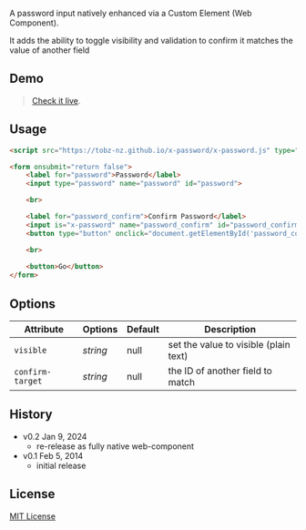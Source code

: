 A password input natively enhanced via a Custom Element (Web Component).

It adds the ability to toggle visibility and validation to confirm it matches the value of another field

## Demo

> [Check it live](http://tobz-nz.github.io/x-password/demo.html).

## Usage

```html
<script src="https://tobz-nz.github.io/x-password/x-password.js" type="module"></script>

<form onsubmit="return false">
    <label for="password">Password</label>
    <input type="password" name="password" id="password">

    <br>

    <label for="password_confirm">Confirm Password</label>
    <input is="x-password" name="password_confirm" id="password_confirm" confirm-target="password">
    <button type="button" onclick="document.getElementById('password_confirm').toggleAttribute('visible')">Toggle Visibility</button>

    <br>  
  
    <button>Go</button>
</form>
```

## Options

Attribute  | Options                   | Default             | Description
---        | ---                       | ---                 | ---
`visible`  | *string*                  | null                | set the value to visible (plain text)
`confirm-target`  | *string*           | null                | the ID of another field to match

## History

* v0.2 Jan 9, 2024
	* re-release as fully native web-component
* v0.1 Feb 5, 2014
	* initial release

## License

[MIT License](http://opensource.org/licenses/MIT)
